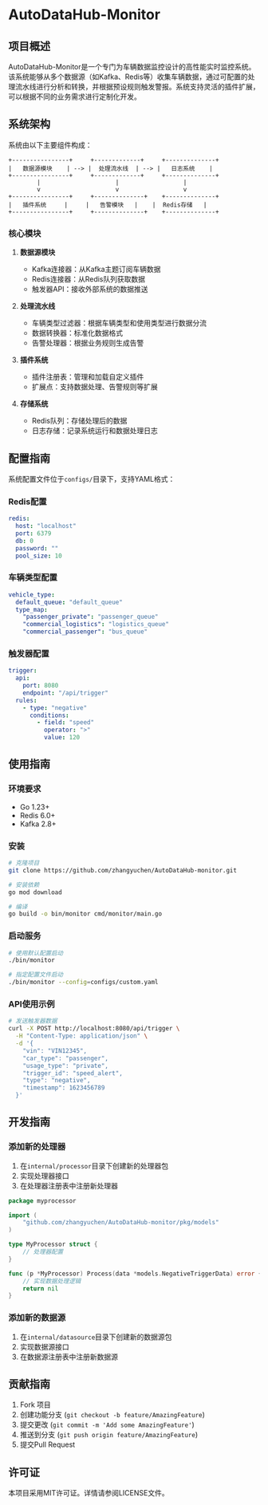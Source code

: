 # AutoDataHub-Monitor

## 项目概述

AutoDataHub-Monitor是一个专门为车辆数据监控设计的高性能实时监控系统。该系统能够从多个数据源（如Kafka、Redis等）收集车辆数据，通过可配置的处理流水线进行分析和转换，并根据预设规则触发警报。系统支持灵活的插件扩展，可以根据不同的业务需求进行定制化开发。

## 系统架构

系统由以下主要组件构成：

```
+----------------+     +-------------+     +--------------+
|   数据源模块    | --> |  处理流水线  | --> |   日志系统    |
+----------------+     +-------------+     +--------------+
        |                     |                  |
        v                     v                  v
+----------------+     +--------------+    +--------------+
|   插件系统     |     |   告警模块   |    |  Redis存储   |
+----------------+     +--------------+    +--------------+
```

### 核心模块

1. **数据源模块**
   - Kafka连接器：从Kafka主题订阅车辆数据
   - Redis连接器：从Redis队列获取数据
   - 触发器API：接收外部系统的数据推送

2. **处理流水线**
   - 车辆类型过滤器：根据车辆类型和使用类型进行数据分流
   - 数据转换器：标准化数据格式
   - 告警处理器：根据业务规则生成告警

3. **插件系统**
   - 插件注册表：管理和加载自定义插件
   - 扩展点：支持数据处理、告警规则等扩展

4. **存储系统**
   - Redis队列：存储处理后的数据
   - 日志存储：记录系统运行和数据处理日志

## 配置指南

系统配置文件位于`configs/`目录下，支持YAML格式：

### Redis配置

```yaml
redis:
  host: "localhost"
  port: 6379
  db: 0
  password: ""
  pool_size: 10
```

### 车辆类型配置

```yaml
vehicle_type:
  default_queue: "default_queue"
  type_map:
    "passenger_private": "passenger_queue"
    "commercial_logistics": "logistics_queue"
    "commercial_passenger": "bus_queue"
```

### 触发器配置

```yaml
trigger:
  api:
    port: 8080
    endpoint: "/api/trigger"
  rules:
    - type: "negative"
      conditions:
        - field: "speed"
          operator: ">"
          value: 120
```

## 使用指南

### 环境要求

- Go 1.23+
- Redis 6.0+
- Kafka 2.8+

### 安装

```bash
# 克隆项目
git clone https://github.com/zhangyuchen/AutoDataHub-monitor.git

# 安装依赖
go mod download

# 编译
go build -o bin/monitor cmd/monitor/main.go
```

### 启动服务

```bash
# 使用默认配置启动
./bin/monitor

# 指定配置文件启动
./bin/monitor --config=configs/custom.yaml
```

### API使用示例

```bash
# 发送触发器数据
curl -X POST http://localhost:8080/api/trigger \
  -H "Content-Type: application/json" \
  -d '{
    "vin": "VIN12345",
    "car_type": "passenger",
    "usage_type": "private",
    "trigger_id": "speed_alert",
    "type": "negative",
    "timestamp": 1623456789
  }'
```

## 开发指南

### 添加新的处理器

1. 在`internal/processor`目录下创建新的处理器包
2. 实现处理器接口
3. 在处理器注册表中注册新处理器

```go
package myprocessor

import (
    "github.com/zhangyuchen/AutoDataHub-monitor/pkg/models"
)

type MyProcessor struct {
    // 处理器配置
}

func (p *MyProcessor) Process(data *models.NegativeTriggerData) error {
    // 实现数据处理逻辑
    return nil
}
```

### 添加新的数据源

1. 在`internal/datasource`目录下创建新的数据源包
2. 实现数据源接口
3. 在数据源注册表中注册新数据源

## 贡献指南

1. Fork 项目
2. 创建功能分支 (`git checkout -b feature/AmazingFeature`)
3. 提交更改 (`git commit -m 'Add some AmazingFeature'`)
4. 推送到分支 (`git push origin feature/AmazingFeature`)
5. 提交Pull Request

## 许可证

本项目采用MIT许可证。详情请参阅LICENSE文件。